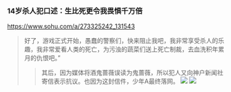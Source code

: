 ### 14岁杀人犯口述：生比死更令我畏惧千万倍
https://www.sohu.com/a/273325242_131543
>好了，游戏正式开始，愚蠢的警察们，快来阻止我吧，我非常享受杀人的乐趣，我非常爱看人类的死亡，为污浊的蔬菜们送上死亡制裁，去血洗积年累月的仇恨吧。”
>>其后，因为媒体将酒鬼蔷薇误读为鬼蔷薇，所以犯人又向神户新闻社寄信表示抗议。也因为这封信件，少年A最终落网。
![](http://5b0988e595225.cdn.sohucs.com/images/20181105/14279980d4554d14846f92d2b0d82189.jpeg)
![](http://5b0988e595225.cdn.sohucs.com/images/20181105/76d4380768754918a22a5765c4c50a1b.jpeg)